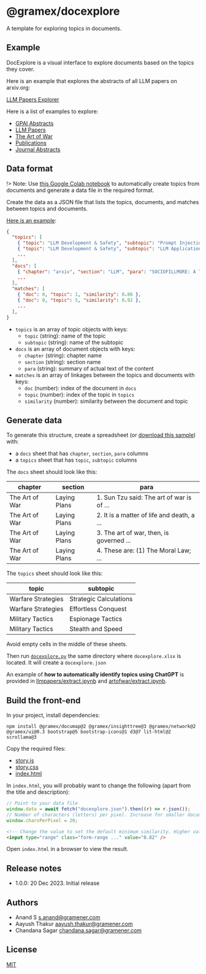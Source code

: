 # @gramex/docexplore

A template for exploring topics in documents.

## Example

DocExplore is a visual interface to explore documents based on the topics they cover.

Here is an example that explores the abstracts of all LLM papers on arxiv.org:

[LLM Papers Explorer](llmpapers/index.html ":include")

Here is a list of examples to explore:

- [GPAI Abstracts](gpai/index.html ":ignore :target=_blank")
- [LLM Papers](llmpapers/index.html ":ignore :target=_blank")
- [The Art of War](artofwar/index.html ":ignore :target=_blank")
- [Publications](publications/index.html ":ignore :target=_blank")
- [Journal Abstracts](journal-abstracts/index.html ":ignore :target=_blank")

## Data format

!> Note: Use [this Google Colab notebook](https://colab.research.google.com/drive/19uYpWrvc1FIAYo2FVKwsLgFGntmYnd_y?usp=sharing)
to automatically create topics from documents and generate a data file in the required format.

Create the data as a JSON file that lists the topics, documents, and matches between topics and documents.

[Here is an example](llmpapers/docexplore.json ":ignore"):

```json
{
  "topics": [
    { "topic": "LLM Development & Safety", "subtopic": "Prompt Injection Security" },
    { "topic": "LLM Development & Safety", "subtopic": "LLM Application Safety" },
    ...
  ],
  "docs": [
    { "chapter": "arxiv", "section": "LLM", "para": "SOCIOFILLMORE: A Tool for ..." },
    ...
  ],
  "matches": [
    { "doc": 0, "topic": 1, "similarity": 0.86 },
    { "doc": 0, "topic": 5, "similarity": 0.92 },
    ...
  ],
}
```

- `topics` is an array of topic objects with keys:
  - `topic` (string): name of the topic
  - `subtopic` (string): name of the subtopic
- `docs` is an array of document objects with keys:
  - `chapter` (string): chapter name
  - `section` (string): section name
  - `para` (string): summary of actual text of the content
- `matches` is an array of linkages between the topics and documents with keys:
  - `doc` (number): index of the document in `docs`
  - `topic` (number): index of the topic in `topics`
  - `similarity` (number): similarity between the document and topic

## Generate data

To generate this structure, create a spreadsheet (or [download this sample](docexplore.xlsx ":ignore")) with:

- a `docs` sheet that has `chapter`, `section`, `para` columns
- a `topics` sheet that has `topic`, `subtopic` columns

The `docs` sheet should look like this:

| chapter        | section      | para                                       |
| -------------- | ------------ | ------------------------------------------ |
| The Art of War | Laying Plans | 1. Sun Tzu said: The art of war is of ...  |
| The Art of War | Laying Plans | 2. It is a matter of life and death, a ... |
| The Art of War | Laying Plans | 3. The art of war, then, is governed ...   |
| The Art of War | Laying Plans | 4. These are: (1) The Moral Law; ...       |

The `topics` sheet should look like this:

| topic              | subtopic               |
| ------------------ | ---------------------- |
| Warfare Strategies | Strategic Calculations |
| Warfare Strategies | Effortless Conquest    |
| Military Tactics   | Espionage Tactics      |
| Military Tactics   | Stealth and Speed      |

Avoid empty cells in the middle of these sheets.

Then run [`docexplore.py`](docexplore.py ":ignore") the same directory where `docexplore.xlsx` is located. It will create a `docexplore.json`

An example of **how to automatically identify topics using ChatGPT** is provided in
[llmpapers/extract.ipynb](https://code.gramener.com/cto/gramex-docexplore/-/blob/main/llmpapers/extract.ipynb) and
[artofwar/extract.ipynb](https://code.gramener.com/cto/gramex-docexplore/-/blob/main/artofwar/extract.ipynb).

## Build the front-end

In your project, install dependencies:

```shell
npm install @gramex/documap@2 @gramex/insighttree@3 @gramex/network@2 @gramex/ui@0.3 bootstrap@5 bootstrap-icons@1 d3@7 lit-html@2 scrollama@3
```

Copy the required files:

- [story.js](https://code.gramener.com/cto/gramex-docexplore/-/blob/main/story.js)
- [story.css](https://code.gramener.com/cto/gramex-docexplore/-/blob/main/story.css)
- [index.html](https://code.gramener.com/cto/gramex-docexplore/-/blob/main/llmpapers/index.html)

In `index.html`, you will probably want to change the following (apart from the title and description):

```js
// Point to your data file
window.data = await fetch("docexplore.json").then((r) => r.json());
// Number of characters (letters) per pixel. Increase for smaller documap
window.charsPerPixel = 20;
```

```html
<!-- Change the value to set the default minimum similarity. Higher values show fewer matches -->
<input type="range" class="form-range ..." value="0.82" />
```

Open `index.html` in a browser to view the result.

## Release notes

- 1.0.0: 20 Dec 2023. Initial release

## Authors

- Anand S <s.anand@gramener.com>
- Aayush Thakur <aayush.thakur@gramener.com>
- Chandana Sagar <chandana.sagar@gramener.com>

## License

[MIT](https://spdx.org/licenses/MIT.html)
